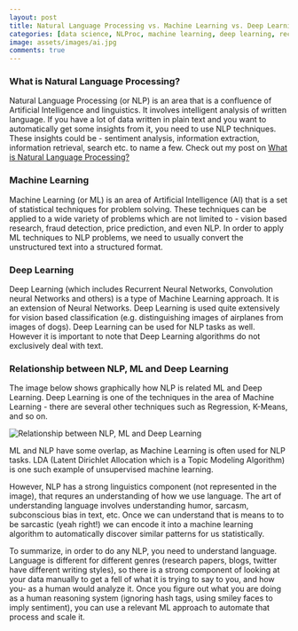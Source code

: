 ```yaml
---
layout: post
title: Natural Language Processing vs. Machine Learning vs. Deep Learning
categories: [data science, NLProc, machine learning, deep learning, recurrent-neural-networks]
image: assets/images/ai.jpg
comments: true
---
```



### What is Natural Language Processing?

Natural Language Processing (or NLP) is an area that is a confluence of Artificial Intelligence and linguistics. It involves intelligent analysis of written language. If you have a lot of data written in plain text and you want to automatically get some insights from it, you need to use NLP techniques. These insights could be - sentiment analysis, information extraction, information retrieval, search etc. to name a few. Check out my post on [What is Natural Language Processing?](https://ticary.com/2017/12/12/what-is-nlp.html)

### Machine Learning

Machine Learning (or ML) is an area of Artificial Intelligence (AI) that is a set of statistical techniques for problem solving. These techniques can be applied to a wide variety of problems which are not limited to - vision based research, fraud detection, price prediction, and even NLP. In order to apply ML techniques to NLP problems, we need to usually convert the unstructured text into a structured format.

### Deep Learning

Deep Learning (which includes Recurrent Neural Networks, Convolution neural Networks and others) is a type of Machine Learning approach. It is an extension of Neural Networks. Deep Learning is used quite extensively for vision based classification (e.g. distinguishing images of airplanes from images of dogs). Deep Learning can be used for NLP tasks as well. However it is important to note that Deep Learning algorithms do not exclusively deal with text.

### Relationship between NLP, ML and Deep Learning
The image below shows graphically how NLP is related ML and Deep Learning. Deep Learning is one of the techniques in the area of Machine Learning - there are several other techniques such as Regression, K-Means, and so on.

![Relationship between NLP, ML and Deep Learning](http://rutumulkar.com/public/images/blog/nlp-ml.png)

ML and NLP have some overlap, as Machine Learning is often used for NLP tasks. LDA (Latent Dirichlet Allocation which is a Topic Modeling Algorithm) is one such example of unsupervised machine learning.

However, NLP has a strong linguistics component (not represented in the image), that requres an understanding of how we use language. The art of understanding language involves understanding humor, sarcasm, subconscious bias in text, etc. Once we can understand that is means to to be sarcastic (yeah right!) we can encode it into a machine learning algorithm to automatically discover similar patterns for us statistically.

To summarize, in order to do any NLP, you need to understand language. Language is different for different genres (research papers, blogs, twitter have different writing styles), so there is a strong component of looking at your data manually to get a fell of what it is trying to say to you, and how you- as a human would analyze it. Once you figure out what you are doing as a human reasoning system (ignoring hash tags, using smiley faces to imply sentiment), you can use a relevant ML approach to automate that process and scale it.
